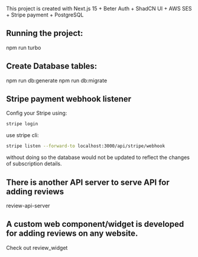 This project is created with Next.js 15 + Beter Auth + ShadCN UI + AWS SES + Stripe payment + PostgreSQL

## Running the project:
npm run turbo

## Create Database tables:
npm run db:generate
npm run db:migrate

## Stripe payment webhook listener
Config your Stripe using:
```bash
stripe login
```

use stripe cli:

```bash
stripe listen --forward-to localhost:3000/api/stripe/webhook
```

without doing so the database would not be updated to reflect the changes of subscription details.

## There is another API server to serve API for adding reviews 
review-api-server

## A custom web component/widget is developed for adding reviews on any website.

Check out review_widget